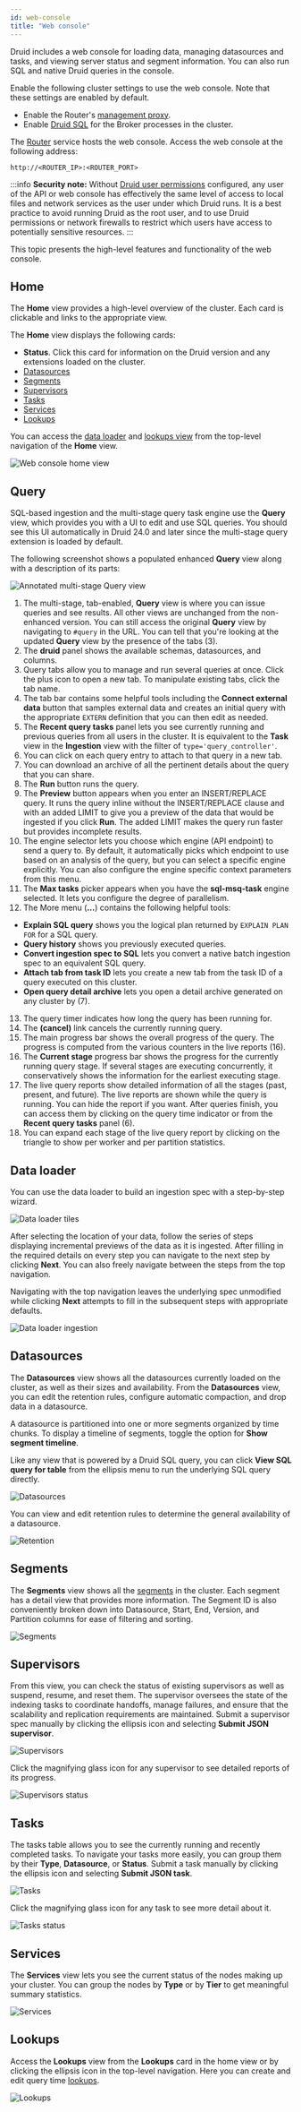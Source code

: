 ```yaml
---
id: web-console
title: "Web console"
---
```


<!--
  ~ Licensed to the Apache Software Foundation (ASF) under one
  ~ or more contributor license agreements.  See the NOTICE file
  ~ distributed with this work for additional information
  ~ regarding copyright ownership.  The ASF licenses this file
  ~ to you under the Apache License, Version 2.0 (the
  ~ "License"); you may not use this file except in compliance
  ~ with the License.  You may obtain a copy of the License at
  ~
  ~   http://www.apache.org/licenses/LICENSE-2.0
  ~
  ~ Unless required by applicable law or agreed to in writing,
  ~ software distributed under the License is distributed on an
  ~ "AS IS" BASIS, WITHOUT WARRANTIES OR CONDITIONS OF ANY
  ~ KIND, either express or implied.  See the License for the
  ~ specific language governing permissions and limitations
  ~ under the License.
  -->

Druid includes a web console for loading data, managing datasources and tasks, and viewing server status and segment information.
You can also run SQL and native Druid queries in the console.

Enable the following cluster settings to use the web console. Note that these settings are enabled by default.
- Enable the Router's [management proxy](../design/router.md#enable-the-management-proxy).
- Enable [Druid SQL](../configuration/index.md#sql) for the Broker processes in the cluster.

The [Router](../design/router.md) service hosts the web console.
Access the web console at the following address:
```
http://<ROUTER_IP>:<ROUTER_PORT>
```

:::info
 **Security note:** Without [Druid user permissions](../operations/security-overview.md) configured, any user of the
API or web console has effectively the same level of access to local files and network services as the user under which
Druid runs. It is a best practice to avoid running Druid as the root user, and to use Druid permissions or network
firewalls to restrict which users have access to potentially sensitive resources.
:::

This topic presents the high-level features and functionality of the web console.

## Home

The **Home** view provides a high-level overview of the cluster.
Each card is clickable and links to the appropriate view.

The **Home** view displays the following cards:

* __Status__. Click this card for information on the Druid version and any extensions loaded on the cluster.
* [Datasources](#datasources)
* [Segments](#segments)
* [Supervisors](#supervisors)
* [Tasks](#tasks)
* [Services](#services)
* [Lookups](#lookups)

You can access the [data loader](#data-loader) and [lookups view](#lookups) from the top-level navigation of the **Home** view.

![Web console home view](../assets/web-console-01-home-view.png "home view")

## Query

SQL-based ingestion and the multi-stage query task engine use the **Query** view, which provides you with a UI to edit and use SQL queries. You should see this UI automatically in Druid 24.0 and later since the multi-stage query extension is loaded by default. 

The following screenshot shows a populated enhanced **Query** view along with a description of its parts:

![Annotated multi-stage Query view](../assets/multi-stage-query/ui-annotated.png)

1. The multi-stage, tab-enabled, **Query** view is where you can issue queries and see results.
All other views are unchanged from the non-enhanced version. You can still access the original **Query** view by navigating to `#query` in the URL.
You can tell that you're looking at the updated **Query** view by the presence of the tabs (3).
2. The **druid** panel shows the available schemas, datasources, and columns.
3. Query tabs allow you to manage and run several queries at once.
Click the plus icon to open a new tab.
To manipulate existing tabs, click the tab name.
4. The tab bar contains some helpful tools including the **Connect external data** button that samples external data and creates an initial query with the appropriate `EXTERN` definition that you can then edit as needed.
5. The **Recent query tasks** panel lets you see currently running and previous queries from all users in the cluster.
It is equivalent to the **Task** view in the **Ingestion** view with the filter of `type='query_controller'`.
6. You can click on each query entry to attach to that query in a new tab.
7. You can download an archive of all the pertinent details about the query that you can share.
8. The **Run** button runs the query.
9. The **Preview** button appears when you enter an INSERT/REPLACE query. It runs the query inline without the INSERT/REPLACE clause and with an added LIMIT to give you a preview of the data that would be ingested if you click **Run**.
The added LIMIT makes the query run faster but provides incomplete results.
10. The engine selector lets you choose which engine (API endpoint) to send a query to. By default, it automatically picks which endpoint to use based on an analysis of the query, but you can select a specific engine explicitly. You can also configure the engine specific context parameters from this menu.
11. The **Max tasks** picker appears when you have the **sql-msq-task** engine selected. It lets you configure the degree of parallelism.
12. The More menu (**...**) contains the following helpful tools:
- **Explain SQL query** shows you the logical plan returned by `EXPLAIN PLAN FOR` for a SQL query.
- **Query history** shows you previously executed queries.
- **Convert ingestion spec to SQL** lets you convert a native batch ingestion spec to an equivalent SQL query.
- **Attach tab from task ID** lets you create a new tab from the task ID of a query executed on this cluster.
- **Open query detail archive** lets you open a detail archive generated on any cluster by (7).
13. The query timer indicates how long the query has been running for.
14. The **(cancel)** link cancels the currently running query.
15. The main progress bar shows the overall progress of the query.
The progress is computed from the various counters in the live reports (16).
16. The **Current stage** progress bar shows the progress for the currently running query stage.
If several stages are executing concurrently, it conservatively shows the information for the earliest executing stage.
17. The live query reports show detailed information of all the stages (past, present, and future). The live reports are shown while the query is running. You can hide the report if you want.
After queries finish, you can access them by clicking on the query time indicator or from the **Recent query tasks** panel (6).
18. You can expand each stage of the live query report by clicking on the triangle to show per worker and per partition statistics.


## Data loader

You can use the data loader to build an ingestion spec with a step-by-step wizard.

![Data loader tiles](../assets/web-console-02-data-loader-1.png)

After selecting the location of your data, follow the series of steps displaying incremental previews of the data as it is ingested.
After filling in the required details on every step you can navigate to the next step by clicking **Next**.
You can also freely navigate between the steps from the top navigation.

Navigating with the top navigation leaves the underlying spec unmodified while clicking **Next** attempts to fill in the subsequent steps with appropriate defaults.

![Data loader ingestion](../assets/web-console-03-data-loader-2.png)

## Datasources

The **Datasources** view shows all the datasources currently loaded on the cluster, as well as their sizes and availability.
From the **Datasources** view, you can edit the retention rules, configure automatic compaction, and drop data in a datasource.

A datasource is partitioned into one or more segments organized by time chunks.
To display a timeline of segments, toggle the option for **Show segment timeline**.

Like any view that is powered by a Druid SQL query, you can click **View SQL query for table** from the ellipsis menu to run the underlying SQL query directly.

![Datasources](../assets/web-console-04-datasources.png)

You can view and edit retention rules to determine the general availability of a datasource.

![Retention](../assets/web-console-05-retention.png)

## Segments

The **Segments** view shows all the [segments](../design/segments.md) in the cluster.
Each segment has a detail view that provides more information.
The Segment ID is also conveniently broken down into Datasource, Start, End, Version, and Partition columns for ease of filtering and sorting.

![Segments](../assets/web-console-06-segments.png)

## Supervisors

From this view, you can check the status of existing supervisors as well as suspend, resume, and reset them.
The supervisor oversees the state of the indexing tasks to coordinate handoffs, manage failures, and ensure that the scalability and replication requirements are maintained. Submit a supervisor spec manually by clicking the ellipsis icon and selecting **Submit JSON supervisor**.

![Supervisors](../assets/web-console-07-supervisors.png)

Click the magnifying glass icon for any supervisor to see detailed reports of its progress.

![Supervisors status](../assets/web-console-08-supervisor-status.png)

## Tasks

The tasks table allows you to see the currently running and recently completed tasks.
To navigate your tasks more easily, you can group them by their **Type**, **Datasource**, or **Status**.
Submit a task manually by clicking the ellipsis icon and selecting **Submit JSON task**.

![Tasks](../assets/web-console-0.7-tasks.png)

Click the magnifying glass icon for any task to see more detail about it.

![Tasks status](../assets/web-console-09-task-status.png)

## Services

The **Services** view lets you see the current status of the nodes making up your cluster.
You can group the nodes by **Type** or by **Tier** to get meaningful summary statistics. 

![Services](../assets/web-console-10-servers.png)


## Lookups

Access the **Lookups** view from the **Lookups** card in the home view or by clicking the ellipsis icon in the top-level navigation.
Here you can create and edit query time [lookups](../querying/lookups.md).

![Lookups](../assets/web-console-13-lookups.png)
